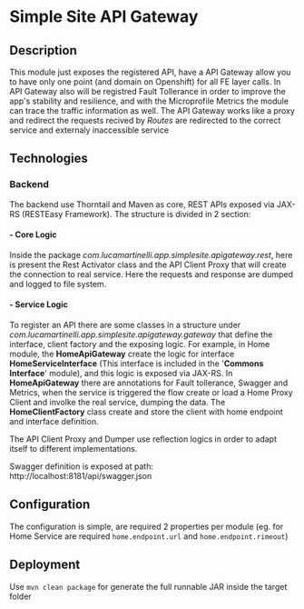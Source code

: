 # Simple Site API Gateway

## Description
This module just exposes the registered API, have a API Gateway allow you to have only one point (and domain on Openshift) for all FE layer calls.
In API Gateway also will be registred Fault Tollerance in order to improve the app's stability and resilience, and with the Microprofile Metrics the module can trace the traffic information as well.
The API Gateway works like a proxy and redirect the requests recived by _Routes_ are redirected to the correct service and externaly inaccessible service


## Technologies
 
### Backend
The backend use Thorntail and Maven as core, REST APIs exposed via JAX-RS (RESTEasy Framework).
The structure is divided in 2 section:
#### - Core Logic
Inside the package _com.lucamartinelli.app.simplesite.apigateway.rest_, here is present the Rest Activator class and the API Client Proxy that will create the connection to real service.
Here the requests and response are dumped and logged to file system.
####  - Service Logic
To register an API there are some classes in a structure under _com.lucamartinelli.app.simplesite.apigateway.gateway_ that define the interface, client factory and the exposing logic.
For example, in Home module, the __HomeApiGateway__ create the logic for interface __HomeServiceInterface__ (This interface is included in the '__Commons Interface__' module), and this logic is exposed via JAX-RS.
In __HomeApiGateway__ there are annotations for Fault tollerance, Swagger and Metrics, when the service is triggered the flow create or load a Home Proxy Client and involke the real service, dumping the data.
The __HomeClientFactory__ class create and store the client with home endpoint and interface definition.

The API Client Proxy and Dumper use reflection logics in order to adapt itself to different implementations.

Swagger definition is exposed at path:<br/>
http://localhost:8181/api/swagger.json

## Configuration
The configuration is simple, are required 2 properties per module (eg. for Home Service are required `home.endpoint.url` and `home.endpoint.rimeout`)
 

## Deployment

Use `mvn clean package` for generate the full runnable JAR inside the target folder






